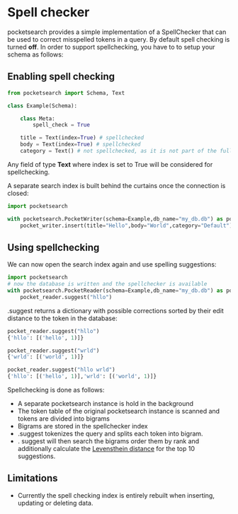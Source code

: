 # Spell checker

pocketsearch provides a simple implementation of a SpellChecker that can be used to 
correct misspelled tokens in a query. By default spell checking is turned **off**.
In order to support spellchecking, you have to to setup your schema as follows:

## Enabling spell checking

```Python
from pocketsearch import Schema, Text

class Example(Schema):

    class Meta:
        spell_check = True

    title = Text(index=True) # spellchecked
    body = Text(index=True) # spellchecked
    category = Text() # not spellchecked, as it is not part of the fulltext-search index

```

Any field of type **Text** where index is set to True will be considered for spellchecking.

A separate search index is built behind the curtains once the connection is closed:

```Python
import pocketsearch

with pocketsearch.PocketWriter(schema=Example,db_name="my_db.db") as pocket_writer:
    pocket_writer.insert(title="Hello",body="World",category="Default")
```

## Using spellchecking

We can now open the search index again and use spelling suggestions:

```Python
import pocketsearch
# now the database is written and the spellchecker is available
with pocketsearch.PocketReader(schema=Example,db_name="my_db.db") as pocket_reader:
    pocket_reader.suggest("hllo") 
```

.suggest returns a dictionary with possible corrections sorted by their edit distance 
to the token in the database:

```Python
pocket_reader.suggest("hllo")
{'hllo': [('hello', 1)]}
```

```Python
pocket_reader.suggest("wrld") 
{'wrld': [('world', 1)]}
```

```Python
pocket_reader.suggest("hllo wrld")
{'hllo': [('hello', 1)],'wrld': [('world', 1)]}
```

Spellchecking is done as follows:

* A separate pocketsearch instance is hold in the background 
* The token table of the original pocketsearch instance is scanned and tokens are divided into bigrams
* Bigrams are stored in the spellchecker index
* .suggest tokenizes the query and splits each token into bigram.
* . suggest will then search the bigrams order them by rank and additionally calculate the [Levensthein distance](https://en.wikipedia.org/wiki/Levenshtein_distance) for the top 10 suggestions.

## Limitations

* Currently the spell checking index is entirely rebuilt when inserting, updating or 
deleting data.



